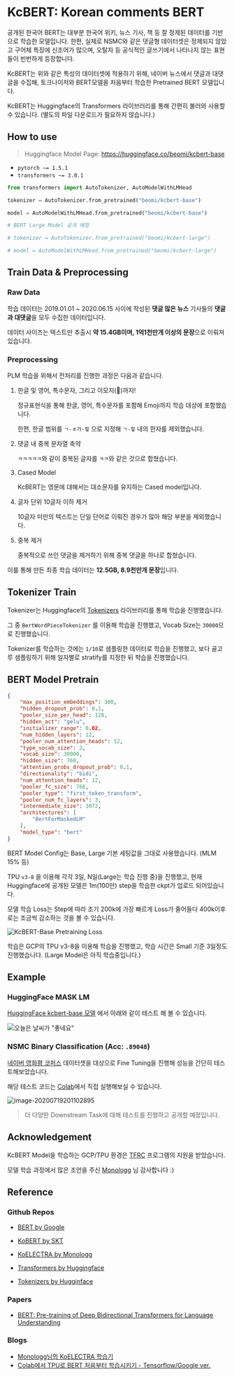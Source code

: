 # KcBERT: Korean comments BERT

공개된 한국어 BERT는 대부분 한국어 위키, 뉴스 기사, 책 등 잘 정제된 데이터를 기반으로 학습한 모델입니다. 한편, 실제로 NSMC와 같은 댓글형 데이터셋은 정제되지 않았고 구어체 특징에 신조어가 많으며, 오탈자 등 공식적인 글쓰기에서 나타나지 않는 표현들이 빈번하게 등장합니다.

KcBERT는 위와 같은 특성의 데이터셋에 적용하기 위해, 네이버 뉴스에서 댓글과 대댓글을 수집해, 토크나이저와 BERT모델을 처음부터 학습한 Pretrained BERT 모델입니다.

KcBERT는 Huggingface의 Transformers 라이브러리를 통해 간편히 불러와 사용할 수 있습니다. (별도의 파일 다운로드가 필요하지 않습니다.)


## How to use

> Huggingface Model Page: https://huggingface.co/beomi/kcbert-base

- `pytorch ~= 1.5.1`
- `transformers ~= 3.0.1`

```python
from transformers import AutoTokenizer, AutoModelWithLMHead

tokenizer = AutoTokenizer.from_pretrained("beomi/kcbert-base")

model = AutoModelWithLMHead.from_pretrained("beomi/kcbert-base")

# BERT Large Model 공개 예정 

# tokenizer = AutoTokenizer.from_pretrained("beomi/kcbert-large")

# model = AutoModelWithLMHead.from_pretrained("beomi/kcbert-large")
```

## Train Data & Preprocessing

### Raw Data

학습 데이터는 2019.01.01 ~ 2020.06.15 사이에 작성된 **댓글 많은 뉴스** 기사들의 **댓글과 대댓글**을 모두 수집한 데이터입니다.

데이터 사이즈는 텍스트만 추출시 **약 15.4GB이며, 1억1천만개 이상의 문장**으로 이뤄져 있습니다.

### Preprocessing

PLM 학습을 위해서 전처리를 진행한 과정은 다음과 같습니다.

1. 한글 및 영어, 특수문자, 그리고 이모지(🥳)까지!

   정규표현식을 통해 한글, 영어, 특수문자를 포함해 Emoji까지 학습 대상에 포함했습니다.

   한편, 한글 범위를 `ㄱ-ㅎ가-힣` 으로 지정해 `ㄱ-힣` 내의 한자를 제외했습니다. 

2. 댓글 내 중복 문자열 축약

   `ㅋㅋㅋㅋㅋ`와 같이 중복된 글자를 `ㅋㅋ`와 같은 것으로 합쳤습니다.

3. Cased Model

   KcBERT는 영문에 대해서는 대소문자를 유지하는 Cased model입니다.

4. 글자 단위 10글자 이하 제거

   10글자 미만의 텍스트는 단일 단어로 이뤄진 경우가 많아 해당 부분을 제외했습니다.

5. 중복 제거

   중복적으로 쓰인 댓글을 제거하기 위해 중복 댓글을 하나로 합쳤습니다.

이를 통해 만든 최종 학습 데이터는 **12.5GB, 8.9천만개 문장**입니다.


## Tokenizer Train

Tokenizer는 Huggingface의 [Tokenizers](https://github.com/huggingface/tokenizers) 라이브러리를 통해 학습을 진행했습니다.

그 중 `BertWordPieceTokenizer` 를 이용해 학습을 진행했고, Vocab Size는 `30000`으로 진행했습니다.

Tokenizer를 학습하는 것에는 `1/10`로 샘플링한 데이터로 학습을 진행했고, 보다 골고루 샘플링하기 위해 일자별로 stratify를 지정한 뒤 햑습을 진행했습니다.

## BERT Model Pretrain

```json
{
    "max_position_embeddings": 300,
    "hidden_dropout_prob": 0.1,
    "pooler_size_per_head": 128,
    "hidden_act": "gelu",
    "initializer_range": 0.02,
    "num_hidden_layers": 12,
    "pooler_num_attention_heads": 12,
    "type_vocab_size": 2,
    "vocab_size": 30000,
    "hidden_size": 768,
    "attention_probs_dropout_prob": 0.1,
    "directionality": "bidi",
    "num_attention_heads": 12,
    "pooler_fc_size": 768,
    "pooler_type": "first_token_transform",
    "pooler_num_fc_layers": 3,
    "intermediate_size": 3072,
    "architectures": [
        "BertForMaskedLM"
    ],
    "model_type": "bert"
}
```

BERT Model Config는 Base, Large 기본 세팅값을 그대로 사용했습니다. (MLM 15% 등)

TPU `v3-8` 을 이용해 각각 3일, N일(Large는 학습 진행 중)을 진행했고, 현재 Huggingface에 공개된 모델은 1m(100만) step을 학습한 ckpt가 업로드 되어있습니다.

모델 학습 Loss는 Step에 따라 초기 200k에 가장 빠르게 Loss가 줄어들다 400k이후로는 조금씩 감소하는 것을 볼 수 있습니다.

![KcBERT-Base Pretraining Loss](./img/image-20200719183852243.38b124.png)

학습은 GCP의 TPU v3-8을 이용해 학습을 진행했고, 학습 시간은 Small 기준 3일정도 진행했습니다. (Large Model은 아직 학습중입니다.)

## Example

### HuggingFace MASK LM

[HuggingFace kcbert-base 모델](https://huggingface.co/beomi/kcbert-base?text=오늘은+날씨가+[MASK]) 에서 아래와 같이 테스트 해 볼 수 있습니다.

![오늘은 날씨가 "좋네요"](./img/image-20200719205919389.5670d6.png)

### NSMC Binary Classification (Acc: `.89048`)

[네이버 영화평 코퍼스](https://github.com/e9t/nsmc) 데이터셋을 대상으로 Fine Tuning을 진행해 성능을 간단히 테스트해보았습니다.

해당 테스트 코드는 [Colab](https://colab.research.google.com/gist/Beomi/c26cf67f9fb717d81141c579635816b2/kcbert-440k-nsmc.ipynb)에서 직접 실행해보실 수 있습니다.

![image-20200719201102895](./img/image-20200719201102895.ddbdfc.png)

> 더 다양한 Downstream Task에 대해 테스트를 진행하고 공개할 예정입니다.

## Acknowledgement

KcBERT Model을 학습하는 GCP/TPU 환경은 [TFRC](https://www.tensorflow.org/tfrc?hl=ko) 프로그램의 지원을 받았습니다.

모델 학습 과정에서 많은 조언을 주신 [Monologg](https://github.com/monologg/) 님 감사합니다 :)

## Reference

### Github Repos

- [BERT by Google](https://github.com/google-research/bert)
- [KoBERT by SKT](https://github.com/SKTBrain/KoBERT)
- [KoELECTRA by Monologg](https://github.com/monologg/KoELECTRA/)

- [Transformers by Huggingface](https://github.com/huggingface/transformers)
- [Tokenizers by Hugginface](https://github.com/huggingface/tokenizers)

### Papers

- [BERT: Pre-training of Deep Bidirectional Transformers for Language Understanding](https://arxiv.org/abs/1810.04805)

### Blogs

- [Monologg님의 KoELECTRA 학습기](https://monologg.kr/categories/NLP/ELECTRA/)
- [Colab에서 TPU로 BERT 처음부터 학습시키기 - Tensorflow/Google ver.](/2020/02/26/Train-BERT-from-scratch-on-colab-TPU-Tensorflow-ver/)

